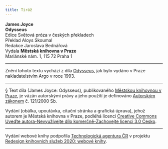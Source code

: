 ```yaml
---
title: Tiráž
---
```


**James Joyce**  
**Odysseus**  
Edice Světová próza v českých překladech  
Překlad Aloys Skoumal  
Redakce Jaroslava Bednářová  
Vydala **Městská knihovna v Praze**  
Mariánské nám. 1, 115 72 Praha 1  
[^1]: Přistoupím k oltáři božímu.  
[^2]: Zlatoústý.  
[^3]: Algernon Charles Swinburne (1837–1909), angl. básník.  
[^4]: Po vínově rudém moři;  z Homérovy _Odysseje_.  
[^5]: Moře! Moře!; z Xenofontovy _Anabáze_.  
[^6]: Pupek.  
[^7]: Mater Misericordiae, Richmond – nemocnice v Dublinu.  
[^8]: Nechť tě obklopí liliový zástup zářících vyznavačů, nechť tě přivítá plesající sbor panen. (Irská modlitba nad umírajícím.)  
[^9]: Ve jménu Otce i Syna i Ducha svatého.  
[^10]: A v jednu svatou všeobecnou a apoštolskou církev; vyznání víry, součást mše.  
[^11]: Hrome! Panebože!  
[^12]: Láska matčina; láska k matce.  
[^13]: Po přímých cestách.  
[^14]: Cena Paříže, vyznamenání.  
[^15]: Mistr všech vědoucích (tj. Aristoteles), z Dantova _Pekla_.  
[^16]: Po sobě.  
[^17]: Vedle sebe.  
[^18]: Věčný zákon.  
[^19]: Biskupský pláštík.  
[^20]: Doslova: Přines s sebou; soudní obsílka.  
[^21]: Ať odpočívá v pokoji.  
[^22]: Na stráž!; z Verdiho _Trubadúra_.  
[^23]: Úvodní árie.  
[^24]: Slez dolů, plešatče, abys příliš nezplešatěl.  
[^25]: Ó ano, jistě!  
[^26]: Doslova: velký rok; nesmírná doba.  
[^27]: Kdo vás přivedl do tohoto trapného stavu?  
[^28]: Holub, Josefe.  
[^29]: Teplé mléko.  
[^30]: Králíku.  
[^31]: Loterie, terno.  
[^32]: Život Ježíšův.  
[^33]: To víš, je to legrační. Jsem socialista. Nevěřím v boží existenci. Tátovi to nesmím říct.  
[^34]: On věří?  
[^35]: Můj otec ano.  
[^36]: Konec.  
[^37]: Fyzika, chemie a přírodověda.  
[^38]: Zadělávané plíčky.  
[^39]: Boulevard St. Michel.  
[^40]: On, to jsem já sám.  
[^41]: Ještě dvě minuty.  
[^42]: Zavřeno.  
[^43]: Haha!  
[^44]: Cože?  
[^45]: Baletní sukýnka.  
[^46]: Dlouhé bílé kalhoty a krátké červené; název humoristických časopisů.  
[^47]: Řezy.  
[^48]: Krém bretonského pudinku.  
[^49]: Půl žejdlíku!  
[^50]: On je Ir. Holandský? Sýr ne. Irové, my dva, Irsko, víte? To jo!  
[^51]: Na zdraví!  
[^52]: Slečna.  
[^53]: Děvče pro všechno.  
[^54]: Můj syn.  
[^55]: Pramice uvízlá v písku.  
[^56]: Přemýšleje o hrozných věcech.  
[^57]: Samozřejmě.  
[^58]: Bratr čuník.  
[^59]: K tobě všeliké tělo přijde; _Žalm 65, 37_.  
[^60]: Spíše.  
[^61]: A viděl Bůh. A bylo velmi dobré; Genesis 1, 31.  
[^62]: Hle, jak malá nožka!  
[^63]: Dni i noci kvílí nad utrpěnými křivdami.  
[^64]: Onen totiž Lucifer, jenž nezná západu. (Z obřadů svěcení svící na Bílou sobotu, Lucifer = Světlonoš, Jitřenka.)  
[^65]: No dobře.  
[^66]: Tam ruku dám ti; z Mozartova _Dona Giovanniho_.  
[^67]: Zda chci či nechci; z Mozartova _Dona Giovanniho._  
[^68]: Sladké nic nedělání.  
[^69]: Stavovská solidarita, morálka.  
[^70]: Ejhle člověk! – Pilátův výrok o Ježíšovi.  
[^71]: Iesus Nazarenus Rex Iudaeorum – Ježíš Nazaretský, král židovský.  
[^72]: Iesus Hominum Salvator – Ježíš, spasitel lidí; In hoc Signo (vinces) – V tomto znamení (zvítězíš); In Hac Salus – V tomto (kříži) spása.  
[^73]: Stála Matka, mariánský hymnus.  
[^74]: Kdo je člověk!  
[^75]: Španělská pleť.  
[^76]: Jak chví se srdce mé; z Mozartova _Dona Giovanniho_.  
[^77]: Nevcházej v soud se služebníkem svým, Pane. _Žalm 142, 2_.  
[^78]: A neuveď nás v pokušení; z _Otčenáše_.  
[^79]: Do ráje (ať doprovodí tě andělé); pohřební zpěv.  
[^80]: Nechť má tělo.  
[^81]: O mrtvých nejinak než dříve, tj. stejně jako dříve – jen dobré.  
[^82]: Pesach, židovské Velikonce.  
[^83]: Slyš, Izraeli, Hospodin Bůh náš, Hospodin jeden jest.  
[^84]: Léta Páně.  
[^85]: Říše římská.  
[^86]: Vstupte, děti!  
[^87]: Pane, smiluj se!  
[^88]: Pokoj bychom vyprosili tobě… porozprávět sobě… neb vichr právě ustal ve své zlobě; z Dantovy _Božské komedie_, přel. O. F. Babler.  
[^89]: V tom vzduchu šerém; z Dantovy _Božské komedie_, přel. O. F. Babler.  
[^90]: Tak pokojná ta auriflamma (praporec); z Dantovy _Božské komedie_, přel. K. Vrátný.  
[^91]: Větší touhou, zírat zas, mě zažeh; z Dantovy _Božské komedie_, přel. K. Vrátný.  
[^92]: Itálie, učitelka umění.  
[^93]: Zákon odvety; z knihy _Exodus_.  
[^94]: Byla kdysi Trója; z Vergiliovy _Aeneidy_.  
[^95]: Žádné statky.  
[^96]: Bůh to byl, jenž poklid tento mi zjednal; z Vergiliových _Zpěvů pastýřských_, přel. O. Vaňorný.  
[^97]: Naše věc je svatá; z opery _Hugenoti_ od. G. Meyerbeera (1791–1864).  
[^98]: Don Giovanni! K tomuto kvasu jsi mne pozval! Z Mozartova _Dona Giovanniho,_ přel. R. Vonásek.  
[^99]: A on pak trubku udělal si z řiti; z Dantovy _Božské komedie_, přel. O. F. Babler.  
[^100]: Zdráv buď, Mistře.  
[^101]: Předpeklí.  
[^102]: Ani nejmenovat!  
[^103]: Člun je na souši. Jsem kněz. – Slova z irského slabikáře.  
[^104]: Pohledem člověka zahubí (bazilišek).  
[^105]: Kraj mládí; v keltské mytologii blažené bezčasí.  
[^106]: Běhna.  
[^107]: Čemu se posmíváš, tomu budeš sloužit.  
[^108]: Je Velký pátek!  
[^109]: Ještě dvacet sous. Budeme dělat prasečinky. Minet? Chceš?  
[^110]: Rozvod od stolu a lože.  
[^111]: Tvary slovesa močit.  
[^112]: Měli by mě zarazit.  
[^113]: Ba co více. V lidské společnosti záleží nejvíce na tom, aby byla láska mezi mnohými.  
[^114]: Oroduj za nás.  
[^115]: Polib mi prdel! Srdíčko moje.  
[^116]: Praví Eglinton Posloupnopisec.  
[^117]: V ten čas, kdy život náš je na půl cestě; z Dantovy _Božské komedie_, přel. K. Vrátný.  
[^118]: Ještě víc. Podnes. Znovu. Potom.  
[^119]: Sebetrapič – název antického dramatu a též básně Ch. Baudelaira.  
[^120]: Býk ověnčený k oběti.  
[^121]: Štěpánovo děvče. Ano, jeho. Gelindo se rozhodne, že nebude Š. D. milovat.  
[^122]: Otče, pravil; padající Ikarus volá svého otce podobně jako Kristus na kříži.  
[^123]: Co chcete?  
[^124]: Našel jsem to! Už to mám!  
[^125]: Já sám.  
[^126]: _Summa_ proti pohanům od Tomáše Akvinského.  
[^127]: Irský bůh lásky a krásy.  
[^128]: Náš přítel.  
[^129]: _Třicetiletá_ – Balzakův román.  
[^130]: V pravdě je hodné a spravedlivé; počátek eucharistické modlitby při mši.  
[^131]: Počet vyvolených.  
[^132]: Ejakulace semene do ženského přirození.  
[^133]: Tvořit beránky.  
[^134]: Bože, ku pomoci.  
[^135]: Reš (hebrejská číslice): Blahoslavení neposkvrnění: Počátek slov tvých jest pravda: na věky všickni soudové spravedlnosti tvé. _Žalm 118_.  
[^136]: Sin (hebrejská číslice): Knížata pronásledovala mne bez příčiny: a slov tvých strachovalo se srdce mé.  
[^137]: Taky jsem míval takové názory, když jsem byl mladičký jako vy. Potom jsem se přesvědčil, že svět je dravec. Škoda. Vždyť váš hlas… byl by zdrojem příjmu, jen do toho. A zatím se obětujete. Oběť nekrvavá.  
[^138]: Doufejme.  
[^139]: Dejte na má slova. Uvažujte.  
[^140]: Budu uvažovat.  
[^141]: Ale vážně, hm?  
[^142]: Vida. Přijďte za mnou a myslete na to.  
[^143]: Nashledanou, Mistře. A děkuji.  
[^144]: Není za co. Promiňte. Všechno nejlepší.  
[^145]: Nerozluštitelné kabalistické zaklínadlo.  
[^146]: Hluboký hlas, bas.  
[^147]: Chtěl jsem z přinucení.  
[^148]: Poslední módní výkřik.  
[^149]: Ve městě, u moře.  
[^150]: Milostně, leč nepříliš.  
[^151]: Celá láska se mi zjevila, upřel jsem na ni pohled; z Flotowovy opery _Marta_.  
[^152]: Komorní hudba. Nočník.  
[^153]: Zde v těch kobkách svátosti; z Mozartovy _Kouzelné flétny_, přel. J. K. Chmelenský.  
[^154]: Má vina.  
[^155]: Příteli.  
[^156]: Buď zticha.  
[^157]: Houbovité tělísko.  
[^158]: Ve chvíli smrti při popravě.  
[^159]: Mečík krvavý.  
[^160]: Irský pozemní hokej.  
[^161]: Družina.  
[^162]: Pro veřejné blaho.  
[^163]: Irský přípitek.  
[^164]: Irský národ; jméno vlasteneckého sdružení.  
[^165]: Přestaň.  
[^166]: Příčetný.  
[^167]: Naplivat na Angličany! Věrolomný Albion!  
[^168]: Třesky plesky.  
[^169]: V zahradě.  
[^170]: Německá sentimentální vojenská píseň.  
[^171]: V lůně matčině.  
[^172]: Zjevení Páně neboli Tří králů.  
[^173]: Vstaň, osvěť se (Jeruzaléme).  
[^174]: Všickni … ze Sáby přijdou.  
[^175]: Spomožení naše ve jménu Páně. – Který stvořil nebe i zemi. – Pán s vámi. – I s duchem tvým.  
[^176]: Bože, jehož jménem se veškerenstvo posvěcuje, vylej své požehnání na toto stvoření: a učiň, aby kdožkoli jich podle zákona i vůle s díkučiněním požívati bude, skrze vzývání Tvého přesvatého jména tvým působením tělesného zdraví i duševní záštity dosáhl skrze Krista Pána našeho.  
[^177]: Velevážený pan.  
[^178]: Spojka „a“.  
[^179]: Sbohem, milý kamaráde! Sbohem!  
[^180]: Mše za zemřelé.  
[^181]: Zkratky nehorázných titulů, podle E. Kreutzera znamenají: Podvazkový rytíř, Rytíř sv. Patrika, Chrámový rytíř (tj. zednář), Tajný rada, Rytířský komandér lázeňského řádu, Poslanec, Smírčí soudce, Bakalář lékařství, Řád za vynikající službu, Sodomita, Vrchní štolba, Člen Královské irské akademie, Bakalář práv, Doktor hudby, Chudinský opatrovník, Člen Trojické koleje v Dublinu, Člen Královské irské univerzity, Člen Královské irské lékařské koleje, Člen Královské irské chirurgické koleje.  
[^182]: Pěkná podívaná!  
[^183]: Té neskonalé (svátosti) – hymnus od Tomáše Akvinského.  
[^184]: Chléb z nebe dal jsi jim.  
[^185]: Mrzutost.  
[^186]: Chvalte Hospodina všickni národové; _Žalm 116_.  
[^187]: Prádlo.  
[^188]: Správně: La causa è santa, tj. svatá věc.  
[^189]: Vari z cesty; píseň irského básníka Ch. G. Duffyho.  
[^190]: Dobrou noc, slečno. Muž miluje krásnou dívku.  
[^191]: Následným účinkem.  
[^192]: Panno a matko, dcero syna svého; z Dantovy _Božské komedie_, přel. K. Vrátný.  
[^193]: Petr rybář = papež.  
[^194]: Aby se poznalo tělesné tajemství našeho pohlaví.  
[^195]: Modlete se, bratři, za mě.  
[^196]: Kde, jak.  
[^197]: Štěpánská píseň.  
[^198]: Smrt policajtům!  
[^199]: Slintavka.  
[^200]: Taková a tak veliká je zkaženost této doby, římští občané, že naše vdané paní mají raději chlípná lechtání kdejakého libyjského polomuže než pořádné moudí a strmé ztopoření římských centuriónů.  
[^201]: Ale jistě… tisíceré díky.  
[^202]: Obchodník s pláštěnkami.  
[^203]: Ploditel, tj. Mulligan.  
[^204]: U něho… hrome… vážně.  
[^205]: To jsou dvě věci.  
[^206]: Těhotná.  
[^207]: Plod bez srdce v plodu.  
[^208]: Budiž!  
[^209]: Mrtvé moře.  
[^210]: Porod.  
[^211]: Čich.  
[^212]: Všechno pomíjející, z Goethova _Fausta_.  
[^213]: Nebe.  
[^214]: Dojil jsi krávu mrzutost. Teď piješ sladkého mléka jejího vemene. – Z Nietzschovy _Tak pravil Zarathustra_, přel. O. Fischer.  
[^215]: Skrze bohyni Partulu a Pertundu, teď je čas pít; Partula byla římská bohyně porodu, Pertunda obcování.  
[^216]: Hodnověrnost. (V Irsku dostal napít podle zákona i po zavření hospody každý, kdo hodnověrně prokázal, že přichází ze vzdálenosti 4 mil.)  
[^217]: Požehnej vás Všemohoucí Bůh, Otec a Syn.  
[^218]: Kupředu, děti!  
[^219]: Cca 5,5 km, perská míra vzdálenosti.  
[^220]: Matka mě oženila.  
[^221]: Všichni se napijeme absintu, čert ať nám vezme zadek.  
[^222]: Dobrou noc vespolek.  
[^223]: Na vaše (zdraví).  
[^224]: Veseliti se budou na ložích svých; _Žalm 149, 5._  
[^225]: Aby se naplnilo písmo.  
[^226]: Viděl jsem vodu vytékající z chrámu od boku pravého, aleluja.  
[^227]: (Trochu vyšším hlasem.) A všichni, na něž voda splynula.  
[^228]: (Slavnostně.) Spaseni jsou.  
[^229]: Krásná nelítostná paní; báseň J. Keatse (1795–1821).  
[^230]: K bohyni, která obveseluje mladost mou.  
[^231]: Dobrý večer, slečno Blanko, co je to za ulici?  
[^232]: Mabbot Street.  
[^233]: Ano, vím, tatínku.  
[^234]: Gojská zábava.  
[^235]: Jak chví se srdce tvé?  
[^236]: Každý má jiný vkus.  
[^237]: Dostatečný důkaz.  
[^238]: Černá jsem, ale krásná, dcery jeruzalémské; zkomolená _Píseň Šalamounova_.  
[^239]: Komu to prospívá?  
[^240]: Buď nastotisíckrát vítán.  
[^241]: Jak krásný je tvůj král, Izraeli.  
[^242]: Motlidba před židovským Dlouhým dnem.  
[^243]: Zvěstuji vám velikou radost. Máme kata. (Parafráze slov, jimiž se vyhlašuje nový papež.)  
[^244]: Šťastný svazek. (Parafráze na Culpa Felix – Šťastná vina z velikonoční liturgie.)  
[^245]: Jdoucí na smrt tě zdraví.  
[^246]: Počátek hebrejské abecedy a další hebrejské výrazy.  
[^247]: Nevtipný příběh je kočár bez koně.  
[^248]: Neporušená panna.  
[^249]: Židovký puch.  
[^250]: Leopoldovo narození.  
[^251]: A nazváno bude jeho jméno Emmanuel.  
[^252]: Nebesa vypravují slávu boží_; Žalm 18, 1._  
[^253]: Ale, hergot… Mladost radost. Ať se mládí vydovádí.  
[^254]: Tak to je.  
[^255]: On přichází! Jsem to já! Muž, který se směje! Prvotní člověk!... Pánové a dámy, sázejte!... Sází se!... Už to nejde.  
[^256]: Argument k ženě.  
[^257]: Živote můj, miluji tě; z Byronovy básně.  
[^258]: Zhřešil jsem!  
[^259]: Zde v hampejzu, kde rozbili jsme stan; (z Villonovy _Závěti_).  
[^260]: Bez okolků.  
[^261]: Daruj nám pokoj.  
[^262]: Neukojené prahnutí / zpytavá žena / nás všechny zničí; (zkomolený úryvek z Wagnerovy _Valkýry_).  
[^263]: A vyvýšeni budou rohové spravedlivého; _Žalm 74, 11_.  
[^264]: Dráždivé spodní prádlo. Olala. Ten má frňák.  
[^265]: Ať žije upír!  
[^266]: Hovnajs!  
[^267]: Všichni dopředu! Poklonit se! Všichni na místo!  
[^268]: Čtverec! Dva dopředu!... Vyrovnat!  
[^269]: Vpřed! Osm! Skrz! Pozdrav! Pohyb rukou! Křížem!  
[^270]: Šuplíky! Dámský řetěz! Košík! Zády k sobě!  
[^271]: Pekařka! Kroužky! Můstky! Kolotoč! Šneci!  
[^272]: Tančete se svými dámami! Vyměňte si dámy! Podejte své dámě kytičku! Poděkujte!  
[^273]: Ale ne, kdepak!... Nebudu sloužit!  
[^274]: Ostatně mi do toho nic není.  
[^275]: Nemočit.  
[^276]: Také v Paříži je to vidět.  
[^277]: Ach jé.  
[^278]: Božínku!  
[^279]: Milý kněže? (název písně J. Banima, 1798–1844).  
[^280]: Zemřeme za Irsko!  
[^281]: Chvátej loupiti; z _Izaiáše 8, 3_.  
[^282]: Pozpátku „Alleluja: nebo kraloval Pán Bůh náš všemohoucí“; praktika při černé mši.  
[^283]: Odejde Jidáš. A odšed osidlem se oběsil; (_Mat. 27, 5_).  
[^284]: Věrný Achates; nerozlučný druh Aenea ve Vergilově _Aeneidě_.  
[^285]: Po cestě.  
[^286]: Polosvět.  
[^287]: Kolegové, kumpáni.  
[^288]: Nejsem neznalá útrap a nešťastným pomáhám ráda; parafráze z Vergiliovy _Aeneidy_, přel. O. Vaňorný.  
[^289]: Vzácný pták (tj. bílá vrána).  
[^290]: Vypravěč, povídálek.  
[^291]: Chladnokrevnost.  
[^292]: Indiánská salaš.  
[^293]: Pohlednice.  
[^294]: Rozhled.  
[^295]: Dýka.  
[^296]: Rozhřešení.  
[^297]: Mezi námi.  
[^298]: Rázem.  
[^299]: Hlava rodiny.  
[^300]: Porušnost o sobě (v zásadě), porušnost případkově (náhodná); _Summa_ Tomáše Akvinského.  
[^301]: Ve všem všudy.  
[^302]: Nezbytná podmínka.  
[^303]: Tlumeně… důvěrníkovi.  
[^304]: Roberto okrádá svou běhnu.  
[^305]: Sv. Tomáš Buldok.  
[^306]: Podle těla.  
[^307]: Vlast je tam, kde je dobrý život.  
[^308]: Prozatím (propter tempore).  
[^309]: Farnost sv. Patrika; tj. ironicky irská církev.  
[^310]: Tělnatost.  
[^311]: Sklon.  
[^312]: Léta jsem promarnil hrou.  
[^313]: Vůdce a hrabě; členění dvojsborových vokálních skladeb.  
[^314]: O lstivosti Sirén / pějí básníci.  
[^315]: Dýchánky.  
[^316]: Celý ten rod.  
[^317]: Zkomolený závěr písně od J. Jeepa (1582–1644) o ztroskotání lodi.  
[^318]: Báseň _Naděje_ od rakouského básníka Naftali Herze Imbera (1856–1909).  
[^319]: Potichu.  
[^320]: Poutnický nápěv: Když vycházel Izrael z Egypta a dům Jakubův z národu cizího.  
[^321]: Venkov ve městě… Tady se člověk uzdraví.  
[^322]: Vždy ochotný.  
[^323]: Světlost a dokonalost.  
[^324]: Radost ze Zákona; židovský svátek.  
[^325]: Píseň Šalomounova.  
[^326]: Pisoár.  
[^327]: Jeho Veličenstvo.  
[^328]: Těhotná.  
[^329]: Ach, krásný touraineský kraji.  
[^330]: Zkomolenina z „haruspex“, tj. vykladač z vnitřností obětin ve starém Římě.  
[^331]: Paroháč.  
[^332]: Jak se máte? Děkuji, dobře, a vy?  
[^333]: Služka.  
[^334]: Dvě sázená vejce, pane.  
[^335]: Myslím na Masetta… já nevím, co bych ráda; z Mozartova _Dona Giovanniho_, přel. R. Vonásek.  
[^336]: Hospoda.  
V MKP 2. elektronické vydání z 7. 10. 2022.

***

Znění tohoto textu vychází z díla [Odysseus](https://search.mlp.cz/cz/titul/odysseus/42965/), jak bylo vydáno v Praze nakladatelstvím Argo v roce 1993.

***

§
Text díla (James Joyce: Odysseus), publikovaného [Městskou knihovnou v Praze](https://www.mlp.cz/cz/), je vázán autorskými právy a jeho použití je definováno [Autorským zákonem](https://www.mkcr.cz/predpisy-zakonu-709.html) č. 121/2000 Sb.


Vydání (obálka, upoutávka, citační stránka a grafická úprava), jehož autorem je Městská knihovna v Praze, podléhá licenci [Creative Commons Uveďte autora-Nevyužívejte dílo komerčně-Zachovejte licenci 3.0 Česko](https://creativecommons.org/licenses/by-nc-sa/3.0/cz/).

***

Vydání webové knihy podpořila [Technologická agentura ČR](https://www.tacr.cz/) v projektu [Redesign knihovních služeb 2020: webové knihy](https://starfos.tacr.cz/cs/project/TL04000391).